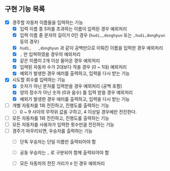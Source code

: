 ## 구현 기능 목록

- [x] 경주할 자동차 이름들을 입력하는 기능
  - [x] 입력 이름 중 5자를 초과하는 이름이 입력된 경우 예외처리
  - [x] 입력 이름 중 문자의 길이가 0인 경우 (`hudi,,donghyun` 또는 `,hudi,donghyun`  등의 경우)
  - [x] `hudi,   ,donghyun` 과 같이 공백만으로 이뤄진 이름을 입력한 경우 예외처리
  - [x] `,` 만 입력하였을 경우의 예외처리
  - [x] 같은 이름이 2개 이상 들어온 경우 예외처리
  - [x] 입력된 자동차 수가 2대보다 작을 경우 (0 ~ 1대) 예외처리
  - [x] 예외가 발생한 경우 에러를 출력하고, 입력을 다시 받는 기능
- [x] 시도할 회수를 입력하는 기능
  - [x] 숫자가 아닌 문자를 입력받을 경우 예외처리 (공백 포함)
  - [x] 양의 정수가 아닌 숫자 (0과 음수) 를 입력 받을 경우 예외처리
  - [x] 예외가 발생한 경우 에러를 출력하고, 입력을 다시 받는 기능
- [ ] 개별 자동차를 1회 전진하고, 진행도를 출력하는 기능
  - [ ] 0 ~ 9 사이의 무작위 값을 구하고, 4 이상일 경우에만 전진한다.
- [ ] 모든 자동차를 1회 전진하고, 진행도를 출력하는 기능
- [ ] 모든 자동차를 사용자가 입력한 횟수만큼 전진하는 기능
- [ ] 경주가 마무리되면, 우승자를 출력하는 기능
  - [ ] 단독 우승자는 단일 이름만 출력되어야 함
  - [ ] 공동 우승자는 `,` 로 구분되어 함께 출력되어야 함
  - [ ] 모든 자동차의 전진 거리가 `0` 인 경우 예외처리

